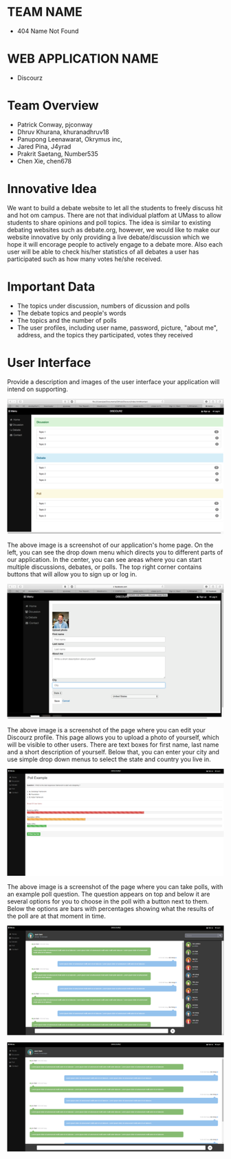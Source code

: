 # TEAM NAME

* 404 Name Not Found

# WEB APPLICATION NAME

* Discourz

# Team Overview

* Patrick Conway, pjconway
* Dhruv Khurana, khuranadhruv18
* Panupong Leenawarat, Okrymus inc,
* Jared Pina, J4yrad
* Prakrit Saetang, Number535
* Chen Xie, chen678

# Innovative Idea

We want to build a debate website to let all the students to freely discuss hit and hot om campus. There are not that individual platfom at UMass to allow students to share opinions and poll topics. The idea is similar to existing debating websites such as debate.org, however, we would like to make our website innovative by only providing a live debate/discussion which we hope it will encorage people to actively engage to a debate more. Also each user will be able to check his/her statistics of all debates a user has participated such as how many votes he/she received.


# Important Data

* The topics under discussion, numbers of dicussion and polls
* The debate topics and people's words
* The topics and the number of polls
* The user profiles, including user name, password, picture, "about me", address, and the topics they participated, votes they received

# User Interface

Provide a description and images of the user interface your
application will intend on supporting.

![example image](imgs/UI_home.png)

The above image is a screenshot of our application's home page. On the left, you can see the drop down menu which directs you to different parts of our application. In the center, you can see areas where you can start multiple discussions, debates, or polls. The top right corner contains buttons that will allow you to sign up or log in.

![example image](imgs/UI_user.png)

The above image is a screenshot of the page where you can edit your Discourz profile. This page allows you to upload a photo of yourself, which will be visible to other users. There are text boxes for first name, last name and a short description of yourself. Below that, you can enter your city and use simple drop down menus to select the state and country you live in.

![example image](imgs/UI_Poll.png)

The above image is a screenshot of the page where you can take polls, with an example poll question. The question appears on top and below it are several options for you to choose in the poll with a button next to them. Below the options are bars with percentages showing what the results of the poll are at that moment in time.

![example image](imgs/UI_discussion.png)



![example image](imgs/UI_debate.png)

